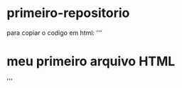 # primeiro-repositorio

para copiar o codigo em html:
'''
</html>
<h1>meu primeiro arquivo HTML</h1>
</html>
'''
